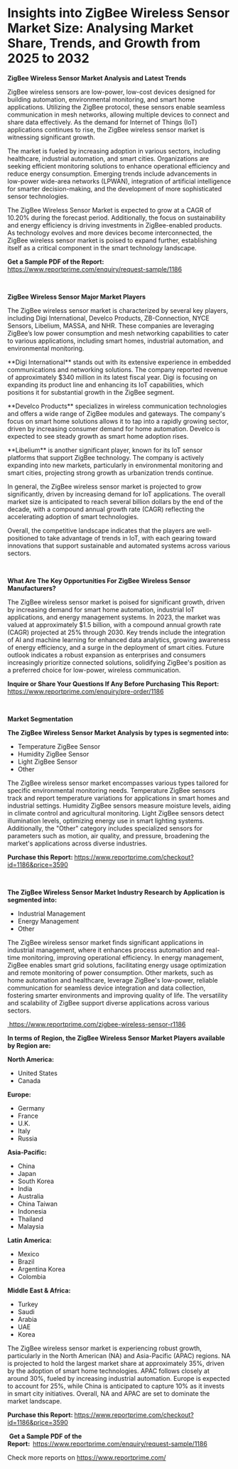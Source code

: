 <p><h1>Insights into ZigBee Wireless Sensor Market Size: Analysing Market Share, Trends, and Growth from 2025 to 2032</h1></p><p><strong>ZigBee Wireless Sensor Market Analysis and Latest Trends</strong></p>
<p><p>ZigBee wireless sensors are low-power, low-cost devices designed for building automation, environmental monitoring, and smart home applications. Utilizing the ZigBee protocol, these sensors enable seamless communication in mesh networks, allowing multiple devices to connect and share data effectively. As the demand for Internet of Things (IoT) applications continues to rise, the ZigBee wireless sensor market is witnessing significant growth.</p><p>The market is fueled by increasing adoption in various sectors, including healthcare, industrial automation, and smart cities. Organizations are seeking efficient monitoring solutions to enhance operational efficiency and reduce energy consumption. Emerging trends include advancements in low-power wide-area networks (LPWAN), integration of artificial intelligence for smarter decision-making, and the development of more sophisticated sensor technologies.</p><p>The ZigBee Wireless Sensor Market is expected to grow at a CAGR of 10.20% during the forecast period. Additionally, the focus on sustainability and energy efficiency is driving investments in ZigBee-enabled products. As technology evolves and more devices become interconnected, the ZigBee wireless sensor market is poised to expand further, establishing itself as a critical component in the smart technology landscape.</p></p>
<p><strong>Get a Sample PDF of the Report:&nbsp;</strong> <a href="https://www.reportprime.com/enquiry/request-sample/1186?utm_campaign=2564&utm_medium=2&utm_source=Github&utm_content=ia&utm_term=18032025&utm_id=zigbee-wireless-sensor">https://www.reportprime.com/enquiry/request-sample/1186</a></p>
<p>&nbsp;</p>
<p><strong>ZigBee Wireless Sensor Major Market Players</strong></p>
<p><p>The ZigBee wireless sensor market is characterized by several key players, including Digi International, Develco Products, ZB-Connection, NYCE Sensors, Libelium, MASSA, and NHR. These companies are leveraging ZigBee’s low power consumption and mesh networking capabilities to cater to various applications, including smart homes, industrial automation, and environmental monitoring.</p><p>**Digi International** stands out with its extensive experience in embedded communications and networking solutions. The company reported revenue of approximately $340 million in its latest fiscal year. Digi is focusing on expanding its product line and enhancing its IoT capabilities, which positions it for substantial growth in the ZigBee segment.</p><p>**Develco Products** specializes in wireless communication technologies and offers a wide range of ZigBee modules and gateways. The company's focus on smart home solutions allows it to tap into a rapidly growing sector, driven by increasing consumer demand for home automation. Develco is expected to see steady growth as smart home adoption rises.</p><p>**Libelium** is another significant player, known for its IoT sensor platforms that support ZigBee technology. The company is actively expanding into new markets, particularly in environmental monitoring and smart cities, projecting strong growth as urbanization trends continue.</p><p>In general, the ZigBee wireless sensor market is projected to grow significantly, driven by increasing demand for IoT applications. The overall market size is anticipated to reach several billion dollars by the end of the decade, with a compound annual growth rate (CAGR) reflecting the accelerating adoption of smart technologies.</p><p>Overall, the competitive landscape indicates that the players are well-positioned to take advantage of trends in IoT, with each gearing toward innovations that support sustainable and automated systems across various sectors.</p></p>
<p>&nbsp;</p>
<p><strong>What Are The Key Opportunities For ZigBee Wireless Sensor Manufacturers?</strong></p>
<p><p>The ZigBee wireless sensor market is poised for significant growth, driven by increasing demand for smart home automation, industrial IoT applications, and energy management systems. In 2023, the market was valued at approximately $1.5 billion, with a compound annual growth rate (CAGR) projected at 25% through 2030. Key trends include the integration of AI and machine learning for enhanced data analytics, growing awareness of energy efficiency, and a surge in the deployment of smart cities. Future outlook indicates a robust expansion as enterprises and consumers increasingly prioritize connected solutions, solidifying ZigBee's position as a preferred choice for low-power, wireless communication.</p></p>
<p><strong>Inquire or Share Your Questions If Any Before Purchasing This Report:</strong> <a href="https://www.reportprime.com/enquiry/pre-order/1186?utm_campaign=2564&utm_medium=2&utm_source=Github&utm_content=ia&utm_term=18032025&utm_id=zigbee-wireless-sensor">https://www.reportprime.com/enquiry/pre-order/1186</a></p>
<p>&nbsp;</p>
<p><strong>Market Segmentation</strong></p>
<p><strong>The ZigBee Wireless Sensor Market Analysis by types is segmented into:</strong></p>
<p><ul><li>Temperature ZigBee Sensor</li><li>Humidity ZigBee Sensor</li><li>Light ZigBee Sensor</li><li>Other</li></ul></p>
<p><p>The ZigBee wireless sensor market encompasses various types tailored for specific environmental monitoring needs. Temperature ZigBee sensors track and report temperature variations for applications in smart homes and industrial settings. Humidity ZigBee sensors measure moisture levels, aiding in climate control and agricultural monitoring. Light ZigBee sensors detect illumination levels, optimizing energy use in smart lighting systems. Additionally, the "Other" category includes specialized sensors for parameters such as motion, air quality, and pressure, broadening the market's applications across diverse industries.</p></p>
<p><strong>Purchase this Report:&nbsp;</strong><a href="https://www.reportprime.com/checkout?id=1186&price=3590&utm_campaign=2564&utm_medium=2&utm_source=Github&utm_content=ia&utm_term=18032025&utm_id=zigbee-wireless-sensor">https://www.reportprime.com/checkout?id=1186&price=3590</a></p>
<p>&nbsp;</p>
<p><strong>The ZigBee Wireless Sensor Market Industry Research by Application is segmented into:</strong></p>
<p><ul><li>Industrial Management</li><li>Energy Management</li><li>Other</li></ul></p>
<p><p>The ZigBee wireless sensor market finds significant applications in industrial management, where it enhances process automation and real-time monitoring, improving operational efficiency. In energy management, ZigBee enables smart grid solutions, facilitating energy usage optimization and remote monitoring of power consumption. Other markets, such as home automation and healthcare, leverage ZigBee's low-power, reliable communication for seamless device integration and data collection, fostering smarter environments and improving quality of life. The versatility and scalability of ZigBee support diverse applications across various sectors.</p></p>
<p><a href="https://www.reportprime.com/zigbee-wireless-sensor-r1186?utm_campaign=2564&utm_medium=2&utm_source=Github&utm_content=ia&utm_term=18032025&utm_id=zigbee-wireless-sensor">&nbsp;https://www.reportprime.com/zigbee-wireless-sensor-r1186</a></p>
<p><strong>In terms of Region, the ZigBee Wireless Sensor Market Players available by Region are:</strong></p>
<p>
    <p> <strong> North America: </strong>
        <ul>
            <li>United States</li>
            <li>Canada</li>
        </ul>
        </p> 
    <p> <strong> Europe: </strong>
        <ul>
            <li>Germany</li>
            <li>France</li>
            <li>U.K.</li>
            <li>Italy</li>
            <li>Russia</li>
        </ul>
        </p> 
    <p> <strong> Asia-Pacific: </strong>
        <ul>
            <li>China</li>
            <li>Japan</li>
            <li>South Korea</li>
            <li>India</li>
            <li>Australia</li>
            <li>China Taiwan</li>
            <li>Indonesia</li>
            <li>Thailand</li>
            <li>Malaysia</li>
        </ul>
        </p> 
    <p> <strong> Latin America: </strong>
        <ul>
            <li>Mexico</li>
            <li>Brazil</li>
            <li>Argentina Korea</li>
            <li>Colombia</li>
        </ul>
        </p> 
    <p> <strong> Middle East & Africa: </strong>
        <ul>
            <li>Turkey</li>
            <li>Saudi</li>
            <li>Arabia</li>
            <li>UAE</li>
            <li>Korea</li>
        </ul>
    </p>
    </p>
<p><p>The ZigBee wireless sensor market is experiencing robust growth, particularly in the North American (NA) and Asia-Pacific (APAC) regions. NA is projected to hold the largest market share at approximately 35%, driven by the adoption of smart home technologies. APAC follows closely at around 30%, fueled by increasing industrial automation. Europe is expected to account for 25%, while China is anticipated to capture 10% as it invests in smart city initiatives. Overall, NA and APAC are set to dominate the market landscape.</p></p>
<p><strong>Purchase this Report: </strong><a href="https://www.reportprime.com/checkout?id=1186&price=3590&utm_campaign=2564&utm_medium=2&utm_source=Github&utm_content=ia&utm_term=18032025&utm_id=zigbee-wireless-sensor">https://www.reportprime.com/checkout?id=1186&price=3590</a></p>
<p>&nbsp;<strong>Get a Sample PDF of the Report:&nbsp;&nbsp;</strong><a href="https://www.reportprime.com/enquiry/request-sample/1186?utm_campaign=2564&utm_medium=2&utm_source=Github&utm_content=ia&utm_term=18032025&utm_id=zigbee-wireless-sensor">https://www.reportprime.com/enquiry/request-sample/1186</a></p>
<p><strong></strong></p>
<p>Check more reports on <a href="https://www.reportprime.com/?utm_campaign=2564&utm_medium=2&utm_source=Github&utm_content=ia&utm_term=18032025&utm_id=zigbee-wireless-sensor">https://www.reportprime.com/</a></p>